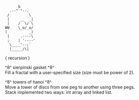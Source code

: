           &
      .--"`"--.
     /         \
     |     __  _|
     |    /  \/ \
    WW    \_o/_o/
    (          _)
     |     .----\
     ;    | '----'
      \____'--;`
      |_____/\|
 
{ recursion }

^8^ sierpinski gasket ^8^<br />
	Fill a fractal with a user-specified size (size must be power of 2).<br />

^8^ towers of hanoi ^8^<br />
	Move a tower of discs from one peg to another using three pegs.<br />
	Stack implemented two ways: int array and linked list.<br />
